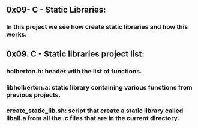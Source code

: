 ## 0x09- C - Static Libraries:
### In this project we see how create static libraries and how this works.
## 0x09. C - Static libraries project list:
### holberton.h: header with the list of functions.
### libholberton.a: static library containing various functions from previous projects.
### create_static_lib.sh: script that create a static library called liball.a from all the .c files that are in the current directory.